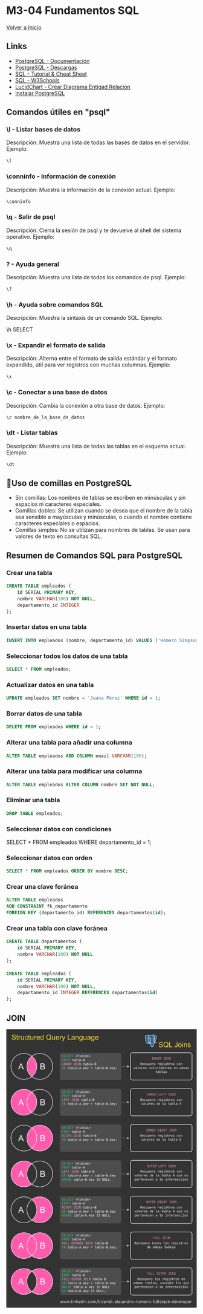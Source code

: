 # M3-04 Fundamentos SQL

[Volver a Inicio](../README.md)

## Links

- [PostgreSQL - Documentación](https://www.postgresql.org/)
- [PostgreSQL - Descargas](https://www.postgresql.org/download/)
- [SQL - Tutorial & Cheat Sheet](https://www.sqltutorial.org/sql-cheat-sheet/)
- [SQL - W3Schools](https://www.w3schools.com/sql/)
- [LucidChart - Crear Diagrama Entigad Relación](https://www.lucidchart.com)
- [Instalar PostgreSQL](https://www.youtube.com/watch?v=QQr0ZJuwkKM)

## Comandos útiles en "psql"

### \l - Listar bases de datos

Descripción: Muestra una lista de todas las bases de datos en el servidor.
Ejemplo:

```sql
\l
```

### \conninfo - Información de conexión

Descripción: Muestra la información de la conexión actual.
Ejemplo:

```sql
\conninfo
```

### \q - Salir de psql

Descripción: Cierra la sesión de psql y te devuelve al shell del sistema operativo.
Ejemplo:

```sql
\q
```

### \? - Ayuda general

Descripción: Muestra una lista de todos los comandos de psql.
Ejemplo:

```sql
\?
```

### \h - Ayuda sobre comandos SQL

Descripción: Muestra la sintaxis de un comando SQL.
Ejemplo:

\h SELECT

### \x - Expandir el formato de salida

Descripción: Alterna entre el formato de salida estándar y el formato expandido, útil para ver registros con muchas columnas.
Ejemplo:

```sql
\x
```

### \c - Conectar a una base de datos

Descripción: Cambia la conexión a otra base de datos.
Ejemplo:

```sql
\c nombre_de_la_base_de_datos
```

### \dt - Listar tablas

Descripción: Muestra una lista de todas las tablas en el esquema actual.
Ejemplo:

```sql
\dt
```

## 🎯Uso de comillas en PostgreSQL

- Sin comillas: Los nombres de tablas se escriben en minúsculas y sin espacios ni caracteres especiales.
- Comillas dobles: Se utilizan cuando se desea que el nombre de la tabla sea sensible a mayúsculas y minúsculas, o cuando el nombre contiene caracteres especiales o espacios.
- Comillas simples: No se utilizan para nombres de tablas. Se usan para valores de texto en consultas SQL.

## Resumen de Comandos SQL para PostgreSQL

### Crear una tabla

```sql
CREATE TABLE empleados (
    id SERIAL PRIMARY KEY,
    nombre VARCHAR(100) NOT NULL,
    departamento_id INTEGER
);
```

### Insertar datos en una tabla

```sql
INSERT INTO empleados (nombre, departamento_id) VALUES ('Homero Simpson', 1);
```

### Seleccionar todos los datos de una tabla

```sql
SELECT * FROM empleados;
```

### Actualizar datos en una tabla

```sql
UPDATE empleados SET nombre = 'Juana Pérez' WHERE id = 1;
```

### Borrar datos de una tabla

```sql
DELETE FROM empleados WHERE id = 1;
```

### Alterar una tabla para añadir una columna

```sql
ALTER TABLE empleados ADD COLUMN email VARCHAR(100);
```

### Alterar una tabla para modificar una columna

```sql
ALTER TABLE empleados ALTER COLUMN nombre SET NOT NULL;
```

### Eliminar una tabla

```sql
DROP TABLE empleados;
```

### Seleccionar datos con condiciones

SELECT \* FROM empleados WHERE departamento_id = 1;

### Seleccionar datos con orden

```sql
SELECT * FROM empleados ORDER BY nombre DESC;
```

### Crear una clave foránea

```sql
ALTER TABLE empleados
ADD CONSTRAINT fk_departamento
FOREIGN KEY (departamento_id) REFERENCES departamentos(id);
```

### Crear una tabla con clave foránea

```sql
CREATE TABLE departamentos (
    id SERIAL PRIMARY KEY,
    nombre VARCHAR(100) NOT NULL
);

CREATE TABLE empleados (
    id SERIAL PRIMARY KEY,
    nombre VARCHAR(100) NOT NULL,
    departamento_id INTEGER REFERENCES departamentos(id)
);
```

## JOIN

<img src="../assets/04-01.png" alt="JOINs"/>
